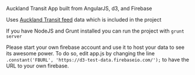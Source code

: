 Auckland Transit App built from AngularJS, d3, and Firebase

Uses [Auckland Transit feed](http://www.maxx.co.nz/about-maxx/google-transit-feed.aspx) data which is included in the project 

If you have NodeJS and Grunt installed you can run the project with `grunt server`

Please start your own firebase account and use it to host your data to see its awesome power. To do so, edit app.js by changing the line `.constant('FBURL', 'https://d3-test-data.firebaseio.com/');` to have the URL to your own firebase.